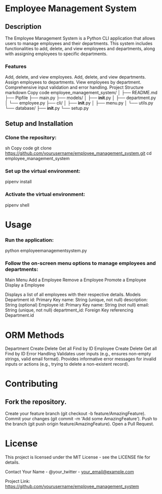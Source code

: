 # Employee Management System
## Description
The Employee Management System is a Python CLI application that allows users to manage employees and their departments. This system includes functionalities to add, delete, and view employees and departments, along with assigning employees to specific departments.

### Features
Add, delete, and view employees.
Add, delete, and view departments.
Assign employees to departments.
View employees by department.
Comprehensive input validation and error handling.
Project Structure
markdown
Copy code
employee_management_system/
│
├── README.md
├── Pipfile
├── main.py
├── models/
│   ├── __init__.py
│   ├── department.py
│   └── employee.py
├── cli/
│   ├── __init__.py
│   ├── menu.py
│   └── utils.py
└── database/
    ├── __init__.py
    └── setup.py
## Setup and Installation
### Clone the repository:

sh
Copy code
git clone https://github.com/yourusername/employee_management_system.git
cd employee_management_system
### Set up the virtual environment:
pipenv install

### Activate the virtual environment:
pipenv shell


# Usage

### Run the application:

python employeemanagementsystem.py

### Follow the on-screen menu options to manage employees and departments:

Main Menu
Add a Employee
Remove a Employee
Promote a Employee
Display a Employee


Displays a list of all employees with their respective details.
Models
Department
id: Primary Key
name: String (unique, not null)
description: String (optional)
Employee
id: Primary Key
name: String (not null)
email: String (unique, not null)
department_id: Foreign Key referencing Department.id

# ORM Methods
Department
Create
Delete
Get all
Find by ID
Employee
Create
Delete
Get all
Find by ID
Error Handling
Validates user inputs (e.g., ensures non-empty strings, valid email format).
Provides informative error messages for invalid inputs or actions (e.g., trying to delete a non-existent record).

# Contributing
## Fork the repository.
Create your feature branch (git checkout -b feature/AmazingFeature).
Commit your changes (git commit -m 'Add some AmazingFeature').
Push to the branch (git push origin feature/AmazingFeature).
Open a Pull Request.

# License
This project is licensed under the MIT License - see the LICENSE file for details.

Contact
Your Name - @your_twitter - your_email@example.com

Project Link: https://github.com/yourusername/employee_management_system


